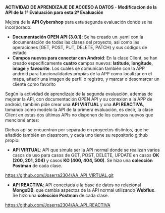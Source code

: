**ACTIVIDAD DE APRENDIZAJE DE ACCESO A DATOS - Modificacion de la API de la 1ª Evaluación para esta 2ª Evaluación**

Mejora de la **API Cybershop** para esta segunda evaluación donde se ha incorporado:

* **Documentación OPEN API (3.0.1)**: Se ha creado un .yaml con la documentación de todas
las clases del proyecto, asi como las operaciones (GET, POST, PUT, DELETE, PATCH)
y sus códigos de estado 
* **Campos nuevos para conectar con Android**: En la clase Client, se han creado especificamente
**cuatro** campos nuevos: **latitude**, **longitude**, **image** y **favourite**. Los cuales
se comunican también con la APP android para funcionalidades propias de la APP como localizar en el mapa,
añadir una imagen de perfil o registro, y marcar o descmarcar un cliente como favorito

Según la actividad de aprendizaje de la segunda evaluación, ademas de mejorar la API,
con documentación OPEN API y su conexion a la APP de android, también pide crear
una **API VIRTUAL** y una **API REACTIVA**, tomando como modelo la API de la primera evaluación,
es decir, la clase Client en estas dos últimas APIs no disponen de los campos nuevos que
mencioné antes: 

Dichas api se encuentran por separado en proyectos distintos, que he añadido también
en classroom, y cada uno tiene su repositorio github propio:

* **API VIRTUAL**: API que simula ser la API normal donde se realizan varios casos de uso
para casos de GET, POST, DELETE, UPDATE en casos **OK (200, 201, 204)** 
y casos **KO (400, 404, 500)**. Se hizo una **colección Postman** de cada clase.

https://github.com/Joserra2304/AA_API_VIRTUAL.git

* **API REACTIVA**: API conectada a la base de datos no relacional **MongoDB**, 
que cambia aspectos de la API normal utilizando **Webflux**. Se hizo una **colección Postman** de cada clase.

https://github.com/Joserra2304/AA_API_REACTIVA